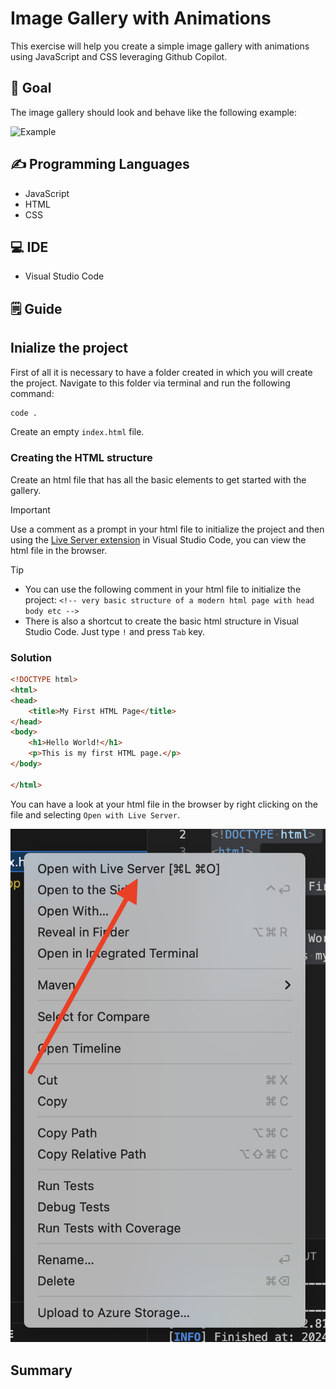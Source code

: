 # Image Gallery with Animations
<!-- REPLACE THE TITLE WITH THE NAME OF THE EXERCISE -->

This exercise will help you create a simple image gallery with animations using JavaScript and CSS leveraging Github Copilot.

## 🎯 Goal
<!-- ONE SENTENCE ABOUT THE GOAL OF THE EXERCISE -->
The image gallery should look and behave like the following example:

![Example](./images/wobble.gif)


## ✍️ Programming Languages
<!-- BULLETED LIST OF LANGUAGES INVOLVES -->
- JavaScript
- HTML
- CSS

## 💻 IDE
<!-- OPTIONALLY SPECIFY THE IDE THAT SHOULD BE USED -->
- Visual Studio Code

## 🗒️ Guide
<!-- STEP BY STEP ISNTRUCTIONS DETAILING HOW TO COMPLETE THE EXERCISE -->

## Inialize the project

First of all it is necessary to have a folder created in which you will create the project. Navigate to this folder via terminal and run the following command:

```bash
code .
```

Create an empty `index.html` file.

### Creating the HTML structure

Create an html file that has all the basic elements to get started with the gallery.

> [!Important]
> Use a comment as a prompt in your html file to initialize the project and then using the [Live Server extension](https://marketplace.visualstudio.com/items?itemName=ritwickdey.LiveServer) in Visual Studio Code, you can view the html file in the browser.

> [!Tip]
> - You can use the following comment in your html file to initialize the project: ``<!-- very basic structure of a modern html page with head body etc -->``
> - There is also a shortcut to create the basic html structure in Visual Studio Code. Just type `!` and press `Tab` key.

### Solution

```html
<!DOCTYPE html>
<html>
<head>
    <title>My First HTML Page</title>
</head>
<body>
    <h1>Hello World!</h1>
    <p>This is my first HTML page.</p>
</body>

</html>
```

You can have a look at your html file in the browser by right clicking on the file and selecting `Open with Live Server`.

![./images/1.png](./images/1.png)

## Summary